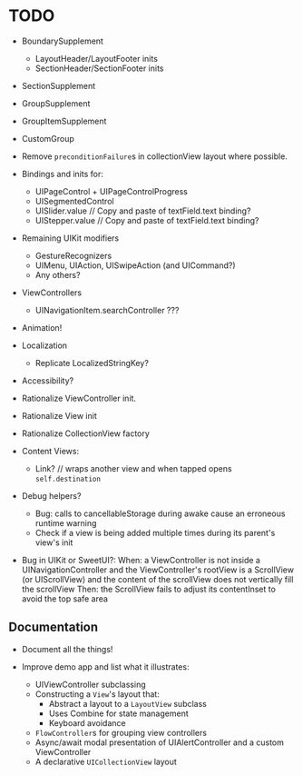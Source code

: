 # TODO

- BoundarySupplement
    - LayoutHeader/LayoutFooter inits
    - SectionHeader/SectionFooter inits
- SectionSupplement
- GroupSupplement
- GroupItemSupplement

- CustomGroup




- Remove `preconditionFailure`s in collectionView layout where possible.

- Bindings and inits for:
    - UIPageControl + UIPageControlProgress
    - UISegmentedControl
    - UISlider.value // Copy and paste of textField.text binding?
    - UIStepper.value // Copy and paste of textField.text binding?
    
- Remaining UIKit modifiers
    - GestureRecognizers
    - UIMenu, UIAction, UISwipeAction (and UICommand?)
    - Any others?

- ViewControllers
    - UINavigationItem.searchController ???
    
- Animation!
    
- Localization
    - Replicate LocalizedStringKey?
    
- Accessibility?
    
- Rationalize ViewController init. 
- Rationalize View init
- Rationalize CollectionView factory

- Content Views:
    - Link? // wraps another view and when tapped opens `self.destination`
    
- Debug helpers?
    - Bug: calls to cancellableStorage during awake cause an erroneous runtime warning
    - Check if a view is being added multiple times during its parent's view's init

- Bug in UIKit or SweetUI?: 
    When: a ViewController is not inside a UINavigationController 
        and the ViewController's rootView is a ScrollView (or UIScrollView)
        and the content of the scrollView does not vertically fill the scrollView 
    Then: the ScrollView fails to adjust its contentInset to avoid the top safe area


## Documentation

- Document all the things!

- Improve demo app and list what it illustrates:    
    - UIViewController subclassing 
    - Constructing a `View`'s layout that:
        - Abstract a layout to a `LayoutView` subclass
        - Uses Combine for state management
        - Keyboard avoidance
    - `FlowController`s for grouping view controllers
    - Async/await modal presentation of UIAlertController and a custom ViewController
    - A declarative `UICollectionView` layout  
